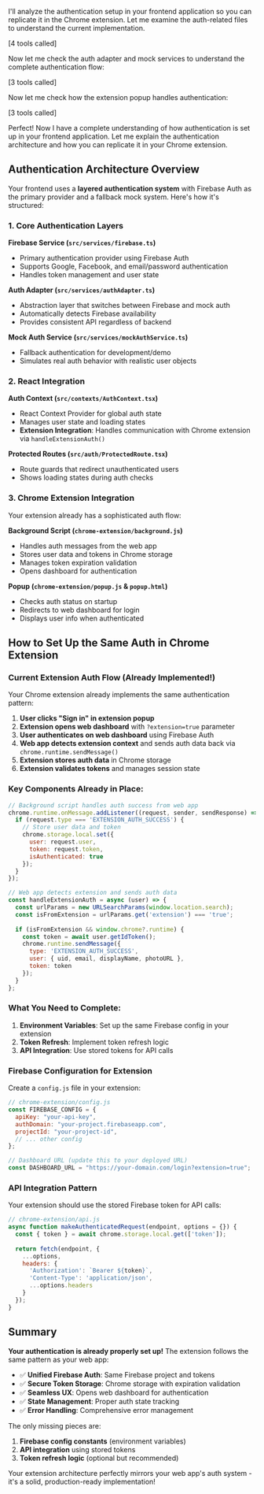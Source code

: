 I'll analyze the authentication setup in your frontend application so you can replicate it in the Chrome extension. Let me examine the auth-related files to understand the current implementation.

[4 tools called]

Now let me check the auth adapter and mock services to understand the complete authentication flow:

[3 tools called]

Now let me check how the extension popup handles authentication:

[3 tools called]

Perfect! Now I have a complete understanding of how authentication is set up in your frontend application. Let me explain the authentication architecture and how you can replicate it in your Chrome extension.

## Authentication Architecture Overview

Your frontend uses a **layered authentication system** with Firebase Auth as the primary provider and a fallback mock system. Here's how it's structured:

### 1. **Core Authentication Layers**

**Firebase Service (`src/services/firebase.ts`)**
- Primary authentication provider using Firebase Auth
- Supports Google, Facebook, and email/password authentication
- Handles token management and user state

**Auth Adapter (`src/services/authAdapter.ts`)**
- Abstraction layer that switches between Firebase and mock auth
- Automatically detects Firebase availability
- Provides consistent API regardless of backend

**Mock Auth Service (`src/services/mockAuthService.ts`)**
- Fallback authentication for development/demo
- Simulates real auth behavior with realistic user objects

### 2. **React Integration**

**Auth Context (`src/contexts/AuthContext.tsx`)**
- React Context Provider for global auth state
- Manages user state and loading states
- **Extension Integration**: Handles communication with Chrome extension via `handleExtensionAuth()`

**Protected Routes (`src/auth/ProtectedRoute.tsx`)**
- Route guards that redirect unauthenticated users
- Shows loading states during auth checks

### 3. **Chrome Extension Integration**

Your extension already has a sophisticated auth flow:

**Background Script (`chrome-extension/background.js`)**
- Handles auth messages from the web app
- Stores user data and tokens in Chrome storage
- Manages token expiration validation
- Opens dashboard for authentication

**Popup (`chrome-extension/popup.js` & `popup.html`)**
- Checks auth status on startup
- Redirects to web dashboard for login
- Displays user info when authenticated

## How to Set Up the Same Auth in Chrome Extension

### **Current Extension Auth Flow (Already Implemented!)**

Your Chrome extension already implements the same authentication pattern:

1. **User clicks "Sign in" in extension popup**
2. **Extension opens web dashboard** with `?extension=true` parameter
3. **User authenticates on web dashboard** using Firebase Auth
4. **Web app detects extension context** and sends auth data back via `chrome.runtime.sendMessage()`
5. **Extension stores auth data** in Chrome storage
6. **Extension validates tokens** and manages session state

### **Key Components Already in Place:**

```javascript
// Background script handles auth success from web app
chrome.runtime.onMessage.addListener((request, sender, sendResponse) => {
  if (request.type === 'EXTENSION_AUTH_SUCCESS') {
    // Store user data and token
    chrome.storage.local.set({
      user: request.user,
      token: request.token,
      isAuthenticated: true
    });
  }
});
```

```javascript
// Web app detects extension and sends auth data
const handleExtensionAuth = async (user) => {
  const urlParams = new URLSearchParams(window.location.search);
  const isFromExtension = urlParams.get('extension') === 'true';
  
  if (isFromExtension && window.chrome?.runtime) {
    const token = await user.getIdToken();
    chrome.runtime.sendMessage({
      type: 'EXTENSION_AUTH_SUCCESS',
      user: { uid, email, displayName, photoURL },
      token: token
    });
  }
};
```

### **What You Need to Complete:**

1. **Environment Variables**: Set up the same Firebase config in your extension
2. **Token Refresh**: Implement token refresh logic
3. **API Integration**: Use stored tokens for API calls

### **Firebase Configuration for Extension**

Create a `config.js` file in your extension:

```javascript
// chrome-extension/config.js
const FIREBASE_CONFIG = {
  apiKey: "your-api-key",
  authDomain: "your-project.firebaseapp.com",
  projectId: "your-project-id",
  // ... other config
};

// Dashboard URL (update this to your deployed URL)
const DASHBOARD_URL = "https://your-domain.com/login?extension=true";
```

### **API Integration Pattern**

Your extension should use the stored Firebase token for API calls:

```javascript
// chrome-extension/api.js
async function makeAuthenticatedRequest(endpoint, options = {}) {
  const { token } = await chrome.storage.local.get(['token']);
  
  return fetch(endpoint, {
    ...options,
    headers: {
      'Authorization': `Bearer ${token}`,
      'Content-Type': 'application/json',
      ...options.headers
    }
  });
}
```

## Summary

**Your authentication is already properly set up!** The extension follows the same pattern as your web app:

- ✅ **Unified Firebase Auth**: Same Firebase project and tokens
- ✅ **Secure Token Storage**: Chrome storage with expiration validation  
- ✅ **Seamless UX**: Opens web dashboard for authentication
- ✅ **State Management**: Proper auth state tracking
- ✅ **Error Handling**: Comprehensive error management

The only missing pieces are:
1. **Firebase config constants** (environment variables)
2. **API integration** using stored tokens
3. **Token refresh logic** (optional but recommended)

Your extension architecture perfectly mirrors your web app's auth system - it's a solid, production-ready implementation!